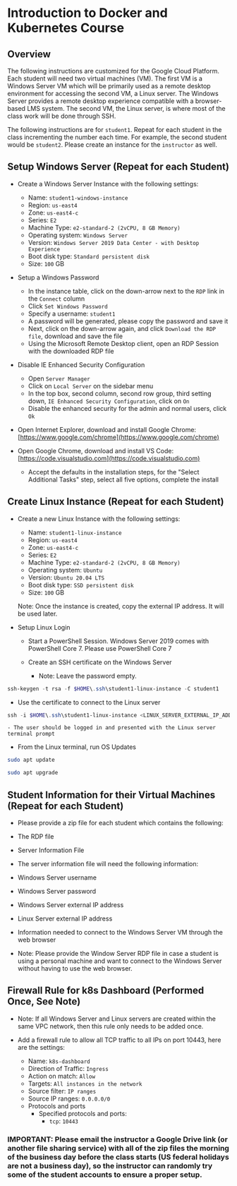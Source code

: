 # Introduction to Docker and Kubernetes Course

## Overview

The following instructions are customized for the Google Cloud Platform. Each student will need two virtual machines (VM). The first VM is a Windows Server VM which will be primarily used as a remote desktop environment for accessing the second VM, a Linux server. The Windows Server provides a remote desktop experience compatible with a browser-based LMS system. The second VM, the Linux server, is where most of the class work will be done through SSH.

The following instructions are for `student1`. Repeat for each student in the class incrementing the number each time. For example, the second student would be `student2`. Please create an instance for the `instructor` as well.

## Setup Windows Server (Repeat for each Student)

- Create a Windows Server Instance with the following settings:
  - Name: `student1-windows-instance`
  - Region: `us-east4`
  - Zone: `us-east4-c`
  - Series: `E2`
  - Machine Type: `e2-standard-2 (2vCPU, 8 GB Memory)`
  - Operating system: `Windows Server`
  - Version: `Windows Server 2019 Data Center - with Desktop Experience`
  - Boot disk type: `Standard persistent disk`
  - Size: `100` GB

- Setup a Windows Password
  - In the instance table, click on the down-arrow next to the `RDP` link in the `Connect` column
  - Click `Set Windows Password`
  - Specify a username: `student1`
  - A password will be generated, please copy the password and save it
  - Next, click on the down-arrow again, and click `Download the RDP file`, download and save the file
  - Using the Microsoft Remote Desktop client, open an RDP Session with the downloaded RDP file

- Disable IE Enhanced Security Configuration
  - Open `Server Manager`
  - Click on `Local Server` on the sidebar menu
  - In the top box, second column, second row group, third setting down, `IE Enhanced Security Configuration`, click on `On`
  - Disable the enhanced security for the admin and normal users, click `Ok`

- Open Internet Explorer, download and install Google Chrome: [https://www.google.com/chrome](https://www.google.com/chrome)

- Open Google Chrome, download and install VS Code: [https://code.visualstudio.com](https://code.visualstudio.com)
  - Accept the defaults in the installation steps, for the "Select Additional Tasks" step, select all five options, complete the install


## Create Linux Instance (Repeat for each Student)

- Create a new Linux Instance with the following settings:
  - Name: `student1-linux-instance`
  - Region: `us-east4`
  - Zone: `us-east4-c`
  - Series: `E2`
  - Machine Type: `e2-standard-2 (2vCPU, 8 GB Memory)`
  - Operating system: `Ubuntu`
  - Version: `Ubuntu 20.04 LTS`
  - Boot disk type: `SSD persistent disk`
  - Size: `100` GB

  Note: Once the instance is created, copy the external IP address. It will be used later.

- Setup Linux Login
  - Start a PowerShell Session. Windows Server 2019 comes with PowerShell Core 7. Please use PowerShell Core 7
  - Create an SSH certificate on the Windows Server

    - Note: Leave the password empty.

```powershell
ssh-keygen -t rsa -f $HOME\.ssh\student1-linux-instance -C student1
```

  - Use the certificate to connect to the Linux server

```powershell
ssh -i $HOME\.ssh\student1-linux-instance <LINUX_SERVER_EXTERNAL_IP_ADDRESS>
```

    - The user should be logged in and presented with the Linux server terminal prompt

- From the Linux terminal, run OS Updates

```bash
sudo apt update

sudo apt upgrade
```

## Student Information for their Virtual Machines (Repeat for each Student)

- Please provide a zip file for each student which contains the following:
 - The RDP file
 - Server Information File

- The server information file will need the following information:
 - Windows Server username
 - Windows Server password
 - Windows Server external IP address
 - Linux Server external IP address
 - Information needed to connect to the Windows Server VM through the web browser

- Note: Please provide the Window Server RDP file in case a student is using a personal machine and want to connect to the Windows Server without having to use the web browser.

## Firewall Rule for k8s Dashboard (Performed Once, See Note)

- Note: If all Windows Server and Linux servers are created within the same VPC network, then this rule only needs to be added once.

- Add a firewall rule to allow all TCP traffic to all IPs on port 10443, here are the settings:
  - Name: `k8s-dashboard`
  - Direction of Traffic: `Ingress`
  - Action on match: `Allow`
  - Targets: `All instances in the network`
  - Source filter: `IP ranges`
  - Source IP ranges: `0.0.0.0/0`
  - Protocols and ports
    - Specified protocols and ports:
      - `tcp`: `10443`

### IMPORTANT: Please email the instructor a Google Drive link (or another file sharing service) with all of the zip files the morning of the business day before the class starts (US federal holidays are not a business day), so the instructor can randomly try some of the student accounts to ensure a proper setup.